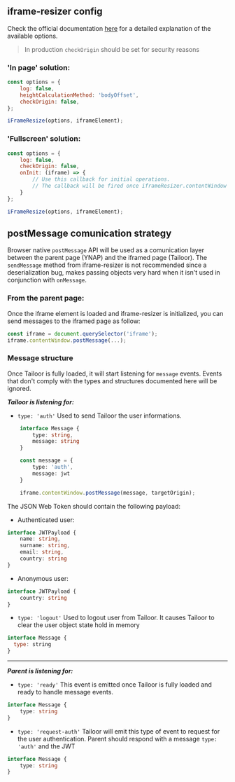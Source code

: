 ## iframe-resizer config
Check the official documentation [here](https://github.com/davidjbradshaw/iframe-resizer) for a detailed explanation of the available options.

>In production `checkOrigin` should be set for security reasons

### 'In page' solution:
```js
const options = {
	log: false,
	heightCalculationMethod: 'bodyOffset',
	checkOrigin: false,
};

iFrameResize(options, iframeElement);
```

### 'Fullscreen' solution:
```js
const options = {
	log: false,
	checkOrigin: false,
	onInit: (iframe) => {
		// Use this callback for initial operations.
		// The callback will be fired once iframeResizer.contentWindow has responded to the init message from the parent window
	}
};

iFrameResize(options, iframeElement);
```

## postMessage comunication strategy
Browser native `postMessage` API will be used as a comunication layer between the parent page (YNAP) and the iframed page (Tailoor).
The `sendMessage` method from iframe-resizer is not recommended since a deserialization bug,  makes passing objects very hard when it isn't used in conjunction with `onMessage`.

### From the parent page:
Once the iframe element is loaded and iframe-resizer is initialized, you can send messages to the iframed page as follow:
```js
const iframe = document.querySelector('iframe');
iframe.contentWindow.postMessage(...);
```

### Message structure
Once Tailoor is fully loaded, it will start listening for `message` events. Events that don't comply with the types and structures documented here will be ignored.

***Tailoor is listening for:***
- `type: 'auth'`
	Used to send Tailoor the user informations.
```ts
	interface Message {
		type: string,
		message: string
	}

	const message = {
		type: 'auth',
		message: jwt
	}

	iframe.contentWindow.postMessage(message, targetOrigin);
```

The JSON Web Token should contain the following payload:
- Authenticated user:
```ts
interface JWTPayload {
	name: string,
	surname: string,
	email: string,
	country: string
}
```
- Anonymous user:
```ts
interface JWTPayload {
	country: string
}
```

- `type: 'logout'`
 Used to logout user from Tailoor. It causes Tailoor to clear the user object state hold in memory 
```js
interface Message {
  type: string
}
```
---
***Parent is listening for:***
- `type: 'ready'`
	This event is emitted once Tailoor is fully loaded and ready to handle message events.
```ts
interface Message {
	type: string
}
```

- `type: 'request-auth'`
	Tailoor will emit this type of event to request for the user authentication. Parent should respond with a message `type: 'auth'` and the JWT
```ts
interface Message {
	type: string
}
```
